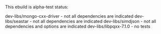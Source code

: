 
This ebuild is alpha-test status:

 dev-libs/mongo-cxx-driver	- not all dependencies are indicated
 dev-libs/seastar		- not all dependencies are indicated
 dev-libs/simdjson		- not all dependencies and options are indicated
 dev-libs/libpqxx-7.1.0		- no tests

